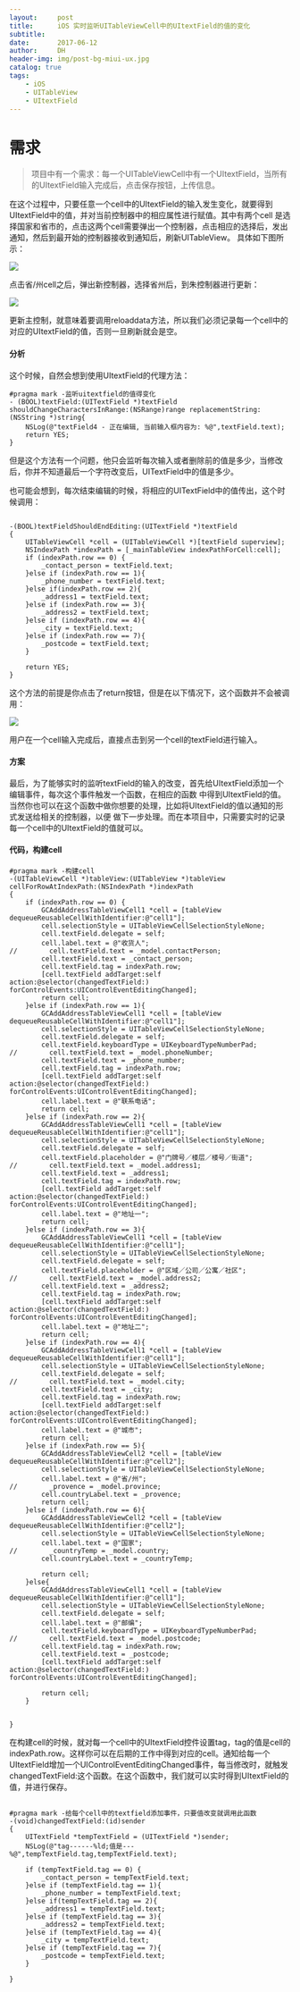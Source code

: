 ```yaml
---
layout:     post
title:      iOS 实时监听UITableViewCell中的UItextField的值的变化
subtitle:   
date:       2017-06-12
author:     DH
header-img: img/post-bg-miui-ux.jpg
catalog: true
tags:
    - iOS
    - UITableView
    - UItextField
---
```

# 需求

>项目中有一个需求：每一个UITableViewCell中有一个UItextField，当所有的UItextField输入完成后，点击保存按钮，上传信息。  

在这个过程中，只要任意一个cell中的UItextField的输入发生变化，就要得到UItextField中的值，并对当前控制器中的相应属性进行赋值。其中有两个cell
是选择国家和省市的，点击这两个cell需要弹出一个控制器，点击相应的选择后，发出通知，然后到最开始的控制器接收到通知后，刷新UITableView。 
具体如下图所示：

![](https://ws2.sinaimg.cn/large/006tKfTcgy1fhg8aqlzelj307u0ejq3j.jpg)

点击省/州cell之后，弹出新控制器，选择省州后，到朱控制器进行更新：

![](https://ws4.sinaimg.cn/large/006tKfTcgy1fhg8bgqqltj307u0ejq3k.jpg)

更新主控制，就意味着要调用reloaddata方法，所以我们必须记录每一个cell中的对应的UItextField的值，否则一旦刷新就会是空。


#### 分析

这个时候，自然会想到使用UItextField的代理方法：

```
#pragma mark -监听uitextfield的值得变化
- (BOOL)textField:(UITextField *)textField shouldChangeCharactersInRange:(NSRange)range replacementString:(NSString *)string{
    NSLog(@"textField4 - 正在编辑, 当前输入框内容为: %@",textField.text);
    return YES;
}	

```

但是这个方法有一个问题，他只会监听每次输入或者删除前的值是多少，当修改后，你并不知道最后一个字符改变后，UITextField中的值是多少。

也可能会想到，每次结束编辑的时候，将相应的UITextField中的值传出，这个时候调用：

```

-(BOOL)textFieldShouldEndEditing:(UITextField *)textField
{
    UITableViewCell *cell = (UITableViewCell *)[textField superview];
    NSIndexPath *indexPath = [_mainTableView indexPathForCell:cell];
    if (indexPath.row == 0) {
        _contact_person = textField.text;
    }else if (indexPath.row == 1){
        _phone_number = textField.text;
    }else if(indexPath.row == 2){
        _address1 = textField.text;
    }else if (indexPath.row == 3){
        _address2 = textField.text;
    }else if (indexPath.row == 4){
        _city = textField.text;
    }else if (indexPath.row == 7){
        _postcode = textField.text;
    }

    return YES;
}

```

这个方法的前提是你点击了return按钮，但是在以下情况下，这个函数并不会被调用： 

![](https://ws3.sinaimg.cn/large/006tKfTcgy1fhg8evnm5vj307u0ejab4.jpg)

用户在一个cell输入完成后，直接点击到另一个cell的textField进行输入。

#### 方案

最后，为了能够实时的监听textField的输入的改变，首先给UItextField添加一个编辑事件，每次这个事件触发一个函数，在相应的函数
中得到UItextField的值。当然你也可以在这个函数中做你想要的处理，比如将UItextField的值以通知的形式发送给相关的控制器，以便
做下一步处理。而在本项目中，只需要实时的记录每一个cell中的UItextField的值就可以。 

#### 代码，构建cell

```
#pragma mark -构建cell
-(UITableViewCell *)tableView:(UITableView *)tableView cellForRowAtIndexPath:(NSIndexPath *)indexPath
{
    if (indexPath.row == 0) {
        GCAddAddressTableViewCell1 *cell = [tableView dequeueReusableCellWithIdentifier:@"cell1"];
        cell.selectionStyle = UITableViewCellSelectionStyleNone;
        cell.textField.delegate = self;
        cell.label.text = @"收货人";
//        cell.textField.text = _model.contactPerson;
        cell.textField.text = _contact_person;
        cell.textField.tag = indexPath.row;
        [cell.textField addTarget:self action:@selector(changedTextField:) forControlEvents:UIControlEventEditingChanged];
        return cell;
    }else if (indexPath.row == 1){
        GCAddAddressTableViewCell1 *cell = [tableView dequeueReusableCellWithIdentifier:@"cell1"];
        cell.selectionStyle = UITableViewCellSelectionStyleNone;
        cell.textField.delegate = self;
        cell.textField.keyboardType = UIKeyboardTypeNumberPad;
//        cell.textField.text = _model.phoneNumber;
        cell.textField.text = _phone_number;
        cell.textField.tag = indexPath.row;
        [cell.textField addTarget:self action:@selector(changedTextField:) forControlEvents:UIControlEventEditingChanged];
        cell.label.text = @"联系电话";
        return cell;
    }else if (indexPath.row == 2){
        GCAddAddressTableViewCell1 *cell = [tableView dequeueReusableCellWithIdentifier:@"cell1"];
        cell.selectionStyle = UITableViewCellSelectionStyleNone;
        cell.textField.delegate = self;
        cell.textField.placeholder = @"门牌号／楼层／楼号／街道";
//        cell.textField.text = _model.address1;
        cell.textField.text = _address1;
        cell.textField.tag = indexPath.row;
        [cell.textField addTarget:self action:@selector(changedTextField:) forControlEvents:UIControlEventEditingChanged];
        cell.label.text = @"地址一";
        return cell;
    }else if (indexPath.row == 3){
        GCAddAddressTableViewCell1 *cell = [tableView dequeueReusableCellWithIdentifier:@"cell1"];
        cell.selectionStyle = UITableViewCellSelectionStyleNone;
        cell.textField.delegate = self;
        cell.textField.placeholder = @"区域／公司／公寓／社区";
//        cell.textField.text = _model.address2;
        cell.textField.text = _address2;
        cell.textField.tag = indexPath.row;
        [cell.textField addTarget:self action:@selector(changedTextField:) forControlEvents:UIControlEventEditingChanged];
        cell.label.text = @"地址二";
        return cell;
    }else if (indexPath.row == 4){
        GCAddAddressTableViewCell1 *cell = [tableView dequeueReusableCellWithIdentifier:@"cell1"];
        cell.selectionStyle = UITableViewCellSelectionStyleNone;
        cell.textField.delegate = self;
//        cell.textField.text = _model.city;
        cell.textField.text = _city;
        cell.textField.tag = indexPath.row;
        [cell.textField addTarget:self action:@selector(changedTextField:) forControlEvents:UIControlEventEditingChanged];
        cell.label.text = @"城市";
        return cell;
    }else if (indexPath.row == 5){
        GCAddAddressTableViewCell2 *cell = [tableView dequeueReusableCellWithIdentifier:@"cell2"];
        cell.selectionStyle = UITableViewCellSelectionStyleNone;
        cell.label.text = @"省/州";
//        _provence = _model.province;
        cell.countryLabel.text = _provence;
        return cell;
    }else if (indexPath.row == 6){
        GCAddAddressTableViewCell2 *cell = [tableView dequeueReusableCellWithIdentifier:@"cell2"];
        cell.selectionStyle = UITableViewCellSelectionStyleNone;
        cell.label.text = @"国家";
//        _countryTemp = _model.country;
        cell.countryLabel.text = _countryTemp;

        return cell;
    }else{
        GCAddAddressTableViewCell1 *cell = [tableView dequeueReusableCellWithIdentifier:@"cell1"];
        cell.selectionStyle = UITableViewCellSelectionStyleNone;
        cell.textField.delegate = self;
        cell.label.text = @"邮编";
        cell.textField.keyboardType = UIKeyboardTypeNumberPad;
//        cell.textField.text = _model.postcode;
        cell.textField.tag = indexPath.row;
        cell.textField.text = _postcode;
        [cell.textField addTarget:self action:@selector(changedTextField:) forControlEvents:UIControlEventEditingChanged];

        return cell;
    }


}		

```

在构建cell的时候，就对每一个cell中的UItextField控件设置tag，tag的值是cell的indexPath.row。这样你可以在后期的工作中得到对应的cell。通知给每一个UItextField增加一个UIControlEventEditingChanged事件，每当修改时，就触发changedTextField:这个函数。在这个函数中，我们就可以实时得到UItextField的值，并进行保存。

```

#pragma mark -给每个cell中的textfield添加事件，只要值改变就调用此函数
-(void)changedTextField:(id)sender
{
    UITextField *tempTextField = (UITextField *)sender;
    NSLog(@"tag------%ld;值是---%@",tempTextField.tag,tempTextField.text);

    if (tempTextField.tag == 0) {
        _contact_person = tempTextField.text;
    }else if (tempTextField.tag == 1){
        _phone_number = tempTextField.text;
    }else if(tempTextField.tag == 2){
        _address1 = tempTextField.text;
    }else if (tempTextField.tag == 3){
        _address2 = tempTextField.text;
    }else if (tempTextField.tag == 4){
        _city = tempTextField.text;
    }else if (tempTextField.tag == 7){
        _postcode = tempTextField.text;
    }

}

```
